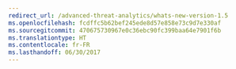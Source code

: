 ```yaml
---
redirect_url: /advanced-threat-analytics/whats-new-version-1.5
ms.openlocfilehash: fcdffc5b62bef245ede8d57e858e73c9d7e330af
ms.sourcegitcommit: 470675730967e0c36ebc90fc399baa64e7901f6b
ms.translationtype: HT
ms.contentlocale: fr-FR
ms.lasthandoff: 06/30/2017
---
```

